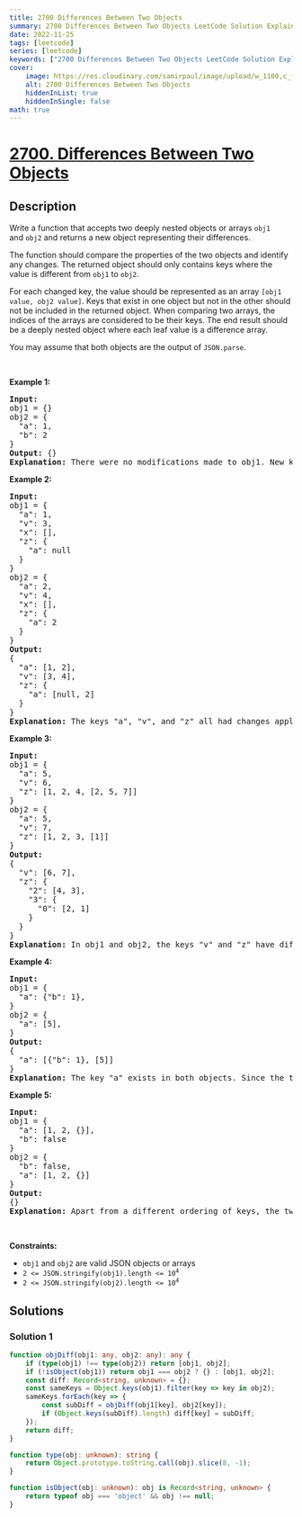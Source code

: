 ```yaml
---
title: 2700 Differences Between Two Objects
summary: 2700 Differences Between Two Objects LeetCode Solution Explained
date: 2022-11-25
tags: [leetcode]
series: [leetcode]
keywords: ["2700 Differences Between Two Objects LeetCode Solution Explained in all languages", "2700 Differences Between Two Objects", "LeetCode", "leetcode solution in Python3 C++ Java Go PHP Ruby Swift TypeScript Rust C# JavaScript C", "GeeksforGeeks", "InterviewBit", "Coding Ninjas", "HackerRank", "HackerEarth", "CodeChef", "TopCoder", "AlgoExpert", "freeCodeCamp", "Codeforces", "GitHub", "AtCoder", "Samir Paul"]
cover:
    image: https://res.cloudinary.com/samirpaul/image/upload/w_1100,c_fit,co_rgb:FFFFFF,l_text:Arial_75_bold:2700 Differences Between Two Objects - Solution Explained/problem-solving.webp
    alt: 2700 Differences Between Two Objects
    hiddenInList: true
    hiddenInSingle: false
math: true
---
```



# [2700. Differences Between Two Objects](https://leetcode.com/problems/differences-between-two-objects)


## Description

<p>Write a function that accepts two deeply nested objects or arrays&nbsp;<code>obj1</code> and&nbsp;<code>obj2</code>&nbsp;and returns a new&nbsp;object representing their differences.</p>

<p>The function should compare the properties of the two objects and identify any changes.&nbsp;The returned object should only contains keys where the value is different from&nbsp;<code>obj1</code> to&nbsp;<code>obj2</code>.</p>

<p>For each changed key, the value should be represented as an&nbsp;array <code>[obj1 value, obj2&nbsp;value]</code>. Keys that exist in one object but not in the other should not be included in the returned object. When comparing two arrays, the indices of the arrays are considered to be their keys.&nbsp;The end result should be a deeply nested object where each leaf value is a difference array.</p>

<p>You may assume that both objects are the output of <code>JSON.parse</code>.</p>

<p>&nbsp;</p>
<p><strong>Example 1:</strong></p>

<pre>
<strong>Input:</strong> 
obj1 = {}
obj2 = {
&nbsp; &quot;a&quot;: 1, 
  &quot;b&quot;: 2
}
<strong>Output:</strong> {}
<strong>Explanation:</strong> There were no modifications made to obj1. New keys &quot;a&quot; and &quot;b&quot; appear in obj2, but keys that are added or removed should be ignored.
</pre>

<p><strong>Example 2:</strong></p>

<pre>
<strong>Input:</strong> 
obj1 = {
&nbsp; &quot;a&quot;: 1,
&nbsp; &quot;v&quot;: 3,
&nbsp; &quot;x&quot;: [],
&nbsp; &quot;z&quot;: {
&nbsp; &nbsp; &quot;a&quot;: null
&nbsp; }
}
obj2 = {
&nbsp; &quot;a&quot;: 2,
&nbsp; &quot;v&quot;: 4,
&nbsp; &quot;x&quot;: [],
&nbsp; &quot;z&quot;: {
&nbsp; &nbsp; &quot;a&quot;: 2
&nbsp; }
}
<strong>Output:</strong> 
{
&nbsp; &quot;a&quot;: [1, 2],
  &quot;v&quot;: [3, 4],
&nbsp; &quot;z&quot;: {
&nbsp;   &quot;a&quot;: [null, 2]
&nbsp; }
}
<strong>Explanation:</strong> The keys &quot;a&quot;, &quot;v&quot;, and &quot;z&quot; all had changes applied. &quot;a&quot; was changed from 1 to 2. &quot;v&quot; was changed from 3 to 4. &quot;z&quot; had a change applied to a child object. &quot;z.a&quot; was changed from null to 2.
</pre>

<p><strong>Example 3:</strong></p>

<pre>
<strong>Input:</strong> 
obj1 = {
&nbsp; &quot;a&quot;: 5, 
&nbsp; &quot;v&quot;: 6, 
&nbsp; &quot;z&quot;: [1, 2, 4, [2, 5, 7]]
}
obj2 = {
&nbsp; &quot;a&quot;: 5, 
&nbsp; &quot;v&quot;: 7, 
&nbsp; &quot;z&quot;: [1, 2, 3, [1]]
}
<strong>Output:</strong> 
{
&nbsp; &quot;v&quot;: [6, 7],
&nbsp; &quot;z&quot;: {
&nbsp;   &quot;2&quot;: [4, 3],
&nbsp;   &quot;3&quot;: {
&nbsp;     &quot;0&quot;: [2, 1]
&nbsp;   }
&nbsp; }
}
<strong>Explanation:</strong> In obj1 and obj2, the keys &quot;v&quot; and &quot;z&quot; have different assigned values. &quot;a&quot; is ignored because the value is unchanged. In the key &quot;z&quot;, there is a nested array. Arrays are treated like objects where the indices are keys. There were two alterations to the the array: z[2] and z[3][0]. z[0] and z[1] were unchanged and thus not included. z[3][1] and z[3][2] were removed and thus not included.
</pre>

<p><strong>Example 4:</strong></p>

<pre>
<strong>Input:</strong> 
obj1 = {
&nbsp; &quot;a&quot;: {&quot;b&quot;: 1}, 
}
obj2 = {
&nbsp; &quot;a&quot;: [5],
}
<strong>Output:</strong> 
{
  &quot;a&quot;: [{&quot;b&quot;: 1}, [5]]
}
<strong>Explanation:</strong> The key &quot;a&quot; exists in both objects. Since the two associated values have different types, they are placed in the difference array.</pre>

<p><strong>Example 5:</strong></p>

<pre>
<strong>Input:</strong> 
obj1 = {
&nbsp; &quot;a&quot;: [1, 2, {}], 
&nbsp; &quot;b&quot;: false
}
obj2 = { &nbsp; 
&nbsp; &quot;b&quot;: false,
&nbsp; &quot;a&quot;: [1, 2, {}]
}
<strong>Output:</strong> 
{}
<strong>Explanation:</strong> Apart from a different ordering of keys, the two objects are identical so an empty object is returned.</pre>

<p>&nbsp;</p>
<p><strong>Constraints:</strong></p>

<ul>
	<li><code>obj1</code> and <code>obj2</code> are valid JSON objects or arrays</li>
	<li><code>2 &lt;= JSON.stringify(obj1).length &lt;= 10<sup>4</sup></code></li>
	<li><code>2 &lt;= JSON.stringify(obj2).length &lt;= 10<sup>4</sup></code></li>
</ul>

## Solutions

### Solution 1

<!-- tabs:start -->

```ts
function objDiff(obj1: any, obj2: any): any {
    if (type(obj1) !== type(obj2)) return [obj1, obj2];
    if (!isObject(obj1)) return obj1 === obj2 ? {} : [obj1, obj2];
    const diff: Record<string, unknown> = {};
    const sameKeys = Object.keys(obj1).filter(key => key in obj2);
    sameKeys.forEach(key => {
        const subDiff = objDiff(obj1[key], obj2[key]);
        if (Object.keys(subDiff).length) diff[key] = subDiff;
    });
    return diff;
}

function type(obj: unknown): string {
    return Object.prototype.toString.call(obj).slice(8, -1);
}

function isObject(obj: unknown): obj is Record<string, unknown> {
    return typeof obj === 'object' && obj !== null;
}
```

<!-- tabs:end -->

<!-- end -->
